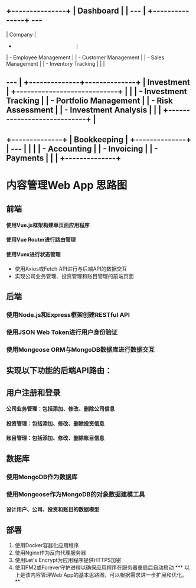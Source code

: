 +---------------+
|   Dashboard   |
| --- |
+---------------+ ---
---

|         Company            |

-                            |
| - Employee Management      |
| - Customer Management      |
| - Sales Management         |
| - Inventory Tracking       |
|                            |

---       |
+--------------+--------------+
|       Investment           |
+----------------------------+
|                            |
| - Investment Tracking      |
| - Portfolio Management     |
| - Risk Assessment          |
| - Investment Analysis      |
|                            |
+----------------------------+
        |
---
+--------------+
|  Bookkeeping |
+--------------+
| --- |
|              |
| - Accounting |
| - Invoicing  |
| - Payments   |
|              |
+--------------+
----------
# 内容管理Web App 思路图
## 前端
#### 使用Vue.js框架构建单页面应用程序
#### 使用Vue Router进行路由管理
#### 使用Vuex进行状态管理
* 使用Axios或Fetch API进行与后端API的数据交互 
* 实现公司业务管理、投资管理和账目管理的前端页面
## 后端
### 使用Node.js和Express框架创建RESTful API
### 使用JSON Web Token进行用户身份验证
### 使用Mongoose ORM与MongoDB数据库进行数据交互
## 实现以下功能的后端API路由：
## 用户注册和登录
#### 公司业务管理：包括添加、修改、删除公司信息
#### 投资管理：包括添加、修改、删除投资信息
#### 账目管理：包括添加、修改、删除账目信息
## 数据库
### 使用MongoDB作为数据库
### 使用Mongoose作为MongoDB的对象数据建模工具
#### 设计用户、公司、投资和账目的数据模型
## 部署
1. 使用Docker容器化应用程序
2. 使用Nginx作为反向代理服务器
3. 使用Let's Encrypt为应用程序提供HTTPS加密
4. 使用PM2或Forever守护进程以确保应用程序在服务器重启后自动启动
*** 以上是该内容管理Web App的基本思路图，可以根据需求进一步扩展和优化。**
